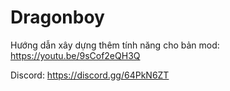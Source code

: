 # Dragonboy

Hướng dẫn xây dựng thêm tính năng cho bản mod: https://youtu.be/9sCof2eQH3Q

Discord: https://discord.gg/64PkN6ZT
